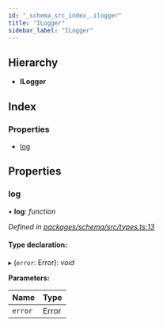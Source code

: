 ```yaml
---
id: "_schema_src_index_.ilogger"
title: "ILogger"
sidebar_label: "ILogger"
---
```


## Hierarchy

* **ILogger**

## Index

### Properties

* [log](_schema_src_index_.ilogger.md#log)

## Properties

###  log

• **log**: *function*

*Defined in [packages/schema/src/types.ts:13](https://github.com/ardatan/graphql-tools/blob/master/packages/schema/src/types.ts#L13)*

#### Type declaration:

▸ (`error`: Error): *void*

**Parameters:**

Name | Type |
------ | ------ |
`error` | Error |
